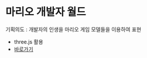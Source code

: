 # 마리오 개발자 월드

기획의도 : 개발자의 인생을 마리오 게임 모델들을 이용하여 표현

- three.js 활용
- [바로가기](https://chuhongkyu.github.io/interact_3D/)
